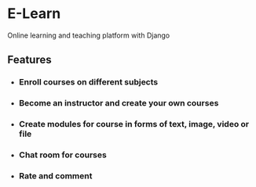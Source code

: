 # E-Learn
Online learning and teaching platform with Django

## Features
- ### Enroll courses on different subjects
- ### Become an instructor and create your own courses
- ### Create modules for course in forms of text, image, video or file
- ### Chat room for courses
- ### Rate and comment
